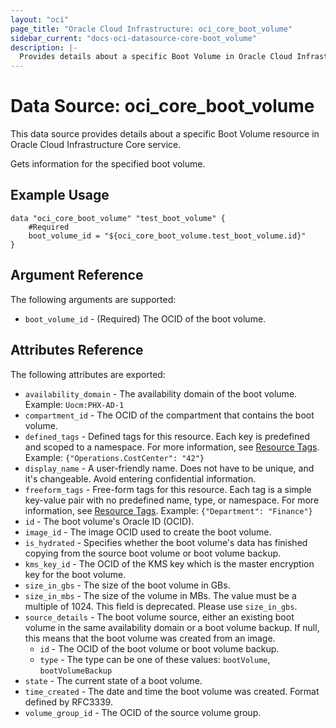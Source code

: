 ```yaml
---
layout: "oci"
page_title: "Oracle Cloud Infrastructure: oci_core_boot_volume"
sidebar_current: "docs-oci-datasource-core-boot_volume"
description: |-
  Provides details about a specific Boot Volume in Oracle Cloud Infrastructure Core service
---
```


# Data Source: oci_core_boot_volume
This data source provides details about a specific Boot Volume resource in Oracle Cloud Infrastructure Core service.

Gets information for the specified boot volume.

## Example Usage

```hcl
data "oci_core_boot_volume" "test_boot_volume" {
	#Required
	boot_volume_id = "${oci_core_boot_volume.test_boot_volume.id}"
}
```

## Argument Reference

The following arguments are supported:

* `boot_volume_id` - (Required) The OCID of the boot volume.


## Attributes Reference

The following attributes are exported:

* `availability_domain` - The availability domain of the boot volume.  Example: `Uocm:PHX-AD-1` 
* `compartment_id` - The OCID of the compartment that contains the boot volume.
* `defined_tags` - Defined tags for this resource. Each key is predefined and scoped to a namespace. For more information, see [Resource Tags](https://docs.cloud.oracle.com/iaas/Content/General/Concepts/resourcetags.htm).  Example: `{"Operations.CostCenter": "42"}` 
* `display_name` - A user-friendly name. Does not have to be unique, and it's changeable. Avoid entering confidential information. 
* `freeform_tags` - Free-form tags for this resource. Each tag is a simple key-value pair with no predefined name, type, or namespace. For more information, see [Resource Tags](https://docs.cloud.oracle.com/iaas/Content/General/Concepts/resourcetags.htm).  Example: `{"Department": "Finance"}` 
* `id` - The boot volume's Oracle ID (OCID).
* `image_id` - The image OCID used to create the boot volume.
* `is_hydrated` - Specifies whether the boot volume's data has finished copying from the source boot volume or boot volume backup.
* `kms_key_id` - The OCID of the KMS key which is the master encryption key for the boot volume.
* `size_in_gbs` - The size of the boot volume in GBs.
* `size_in_mbs` - The size of the volume in MBs. The value must be a multiple of 1024. This field is deprecated. Please use `size_in_gbs`. 
* `source_details` - The boot volume source, either an existing boot volume in the same availability domain or a boot volume backup. If null, this means that the boot volume was created from an image. 
	* `id` - The OCID of the boot volume or boot volume backup.
	* `type` - The type can be one of these values: `bootVolume`, `bootVolumeBackup`
* `state` - The current state of a boot volume.
* `time_created` - The date and time the boot volume was created. Format defined by RFC3339.
* `volume_group_id` - The OCID of the source volume group.

